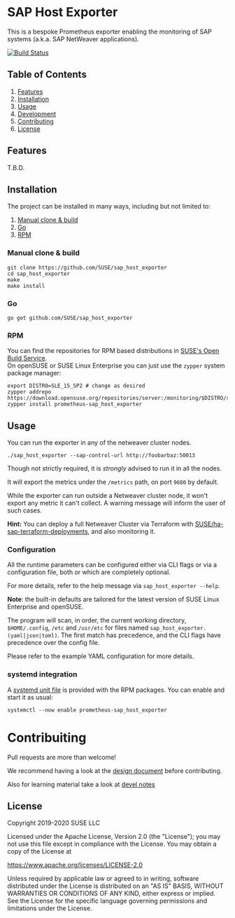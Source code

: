 # SAP Host Exporter

This is a bespoke Prometheus exporter enabling the monitoring of SAP systems (a.k.a. SAP NetWeaver applications).

[![Build Status](https://travis-ci.org/SUSE/sap_host_exporter.svg?branch=master)](https://travis-ci.org/SUSE/sap_host_exporter)

## Table of Contents
1. [Features](#features)
2. [Installation](#installation)
3. [Usage](#usage)
4. [Development](doc/devel.md)
5. [Contributing](#contributing)
6. [License](#license)

## Features

T.B.D.

## Installation

The project can be installed in many ways, including but not limited to:

1. [Manual clone & build](#manual-clone-&-build)
2. [Go](#go)
3. [RPM](#rpm)


### Manual clone & build

```
git clone https://github.com/SUSE/sap_host_exporter
cd sap_host_exporter
make
make install
```

### Go

```
go get github.com/SUSE/sap_host_exporter
```

### RPM
You can find the repositories for RPM based distributions in [SUSE's Open Build Service](https://build.opensuse.org/package/show/server:monitoring/prometheus-sap_host_exporter).  
On openSUSE or SUSE Linux Enterprise you can just use the `zypper` system package manager:
```shell
export DISTRO=SLE_15_SP2 # change as desired
zypper addrepo https://download.opensuse.org/repositories/server:/monitoring/$DISTRO/server:monitoring.repo
zypper install prometheus-sap_host_exporter
```

## Usage

You can run the exporter in any of the netweaver cluster nodes.

```shell
./sap_host_exporter --sap-control-url http://foobarbaz:50013
```

Though not strictly required, it is _strongly_ advised to run it in all the nodes.

It will export the metrics under the `/metrics` path, on port `9680` by default.

While the exporter can run outside a Netweaver cluster node, it won't export any metric it can't collect.
A warning message will inform the user of such cases.

**Hint:**
You can deploy a full Netweaver Cluster via Terraform with [SUSE/ha-sap-terraform-deployments](https://github.com/SUSE/ha-sap-terraform-deployments), and also monitoring it.

### Configuration

All the runtime parameters can be configured either via CLI flags or via a configuration file, both or which are completely optional.

For more details, refer to the help message via `sap_host_exporter --help`.

**Note**:
the built-in defaults are tailored for the latest version of SUSE Linux Enterprise and openSUSE.

The program will scan, in order, the current working directory, `$HOME/.config`, `/etc` and `/usr/etc` for files named `sap_host_exporter.(yaml|json|toml)`.
The first match has precedence, and the CLI flags have precedence over the config file.

Please refer to the example YAML configuration for more details.

### systemd integration

A [systemd unit file](ha_cluster_exporter.service) is provided with the RPM packages. You can enable and start it as usual:

```
systemctl --now enable prometheus-sap_host_exporter
```


# Contribuiting

Pull requests are more than welcome!

We recommend having a look at the [design document](doc/design.md) before contributing.

Also for learning material take a look at [devel notes](doc/devel.md)


## License

Copyright 2019-2020 SUSE LLC

Licensed under the Apache License, Version 2.0 (the "License");
you may not use this file except in compliance with the License.
You may obtain a copy of the License at

   https://www.apache.org/licenses/LICENSE-2.0

Unless required by applicable law or agreed to in writing, software
distributed under the License is distributed on an "AS IS" BASIS,
WITHOUT WARRANTIES OR CONDITIONS OF ANY KIND, either express or implied.
See the License for the specific language governing permissions and
limitations under the License.
